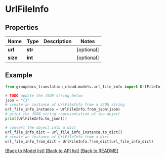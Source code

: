 # UrlFileInfo


## Properties

Name | Type | Description | Notes
------------ | ------------- | ------------- | -------------
**url** | **str** |  | [optional] 
**size** | **int** |  | [optional] 

## Example

```python
from groupdocs_translation_cloud.models.url_file_info import UrlFileInfo

# TODO update the JSON string below
json = "{}"
# create an instance of UrlFileInfo from a JSON string
url_file_info_instance = UrlFileInfo.from_json(json)
# print the JSON string representation of the object
print(UrlFileInfo.to_json())

# convert the object into a dict
url_file_info_dict = url_file_info_instance.to_dict()
# create an instance of UrlFileInfo from a dict
url_file_info_from_dict = UrlFileInfo.from_dict(url_file_info_dict)
```
[[Back to Model list]](../README.md#documentation-for-models) [[Back to API list]](../README.md#documentation-for-api-endpoints) [[Back to README]](../README.md)


